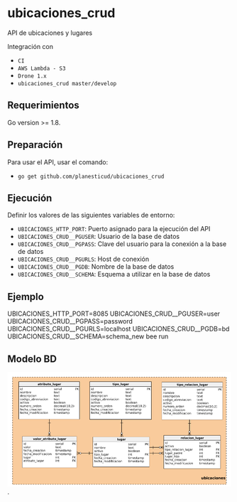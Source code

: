 # ubicaciones_crud
API de ubicaciones y lugares

Integración con

 - `CI`
 - `AWS Lambda - S3`
 - `Drone 1.x`
 - `ubicaciones_crud master/develop`

## Requerimientos
Go version >= 1.8.

## Preparación
Para usar el API, usar el comando:

 - `go get github.com/planesticud/ubicaciones_crud`

## Ejecución
Definir los valores de las siguientes variables de entorno:

 - `UBICACIONES_HTTP_PORT`: Puerto asignado para la ejecución del API
 - `UBICACIONES_CRUD__PGUSER`: Usuario de la base de datos
 - `UBICACIONES_CRUD__PGPASS`: Clave del usuario para la conexión a la base de datos  
 - `UBICACIONES_CRUD__PGURLS`: Host de conexión
 - `UBICACIONES_CRUD__PGDB`: Nombre de la base de datos
 - `UBICACIONES_CRUD__SCHEMA`: Esquema a utilizar en la base de datos

## Ejemplo
UBICACIONES_HTTP_PORT=8085 UBICACIONES_CRUD__PGUSER=user UBICACIONES_CRUD__PGPASS=password UBICACIONES_CRUD__PGURLS=localhost UBICACIONES_CRUD__PGDB=bd UBICACIONES_CRUD__SCHEMA=schema_new bee run

## Modelo BD
![image](https://github.com/planesticud/ubicaciones_crud/blob/develop/modelo_ubicaciones_crud.png).
